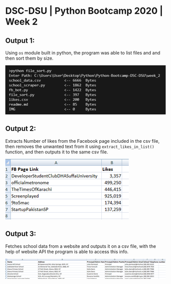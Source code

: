 # DSC-DSU | Python Bootcamp 2020 | Week 2

## Output 1:

Using `os` module built in python, the program was able to list files and and then sort them by size.

![out1](https://github.com/owaisali8/Python-Bootcamp-DSC-DSU/blob/main/week_2/IMG/1.PNG)

## Output 2:

Extracts Number of likes from the Facebook page included in the csv file, then removes the unwanted text from it using `extract_likes_in_list()`  function, and then outputs it to the same csv file.

![out2](https://github.com/owaisali8/Python-Bootcamp-DSC-DSU/blob/main/week_2/IMG/2(b).PNG)

## Output 3:

Fetches school data from a website and outputs it on a csv file, with the help of website API the program is able to access this info.

![out3](https://github.com/owaisali8/Python-Bootcamp-DSC-DSU/blob/main/week_2/IMG/3.PNG)




